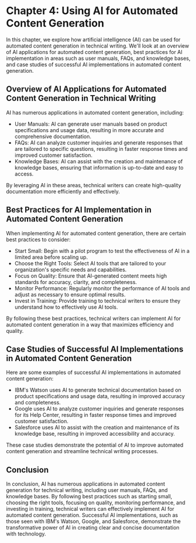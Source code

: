 Chapter 4: Using AI for Automated Content Generation
====================================================

In this chapter, we explore how artificial intelligence (AI) can be used for automated content generation in technical writing. We'll look at an overview of AI applications for automated content generation, best practices for AI implementation in areas such as user manuals, FAQs, and knowledge bases, and case studies of successful AI implementations in automated content generation.

Overview of AI Applications for Automated Content Generation in Technical Writing
---------------------------------------------------------------------------------

AI has numerous applications in automated content generation, including:

* User Manuals: AI can generate user manuals based on product specifications and usage data, resulting in more accurate and comprehensive documentation.
* FAQs: AI can analyze customer inquiries and generate responses that are tailored to specific questions, resulting in faster response times and improved customer satisfaction.
* Knowledge Bases: AI can assist with the creation and maintenance of knowledge bases, ensuring that information is up-to-date and easy to access.

By leveraging AI in these areas, technical writers can create high-quality documentation more efficiently and effectively.

Best Practices for AI Implementation in Automated Content Generation
--------------------------------------------------------------------

When implementing AI for automated content generation, there are certain best practices to consider:

* Start Small: Begin with a pilot program to test the effectiveness of AI in a limited area before scaling up.
* Choose the Right Tools: Select AI tools that are tailored to your organization's specific needs and capabilities.
* Focus on Quality: Ensure that AI-generated content meets high standards for accuracy, clarity, and completeness.
* Monitor Performance: Regularly monitor the performance of AI tools and adjust as necessary to ensure optimal results.
* Invest in Training: Provide training to technical writers to ensure they understand how to effectively use AI tools.

By following these best practices, technical writers can implement AI for automated content generation in a way that maximizes efficiency and quality.

Case Studies of Successful AI Implementations in Automated Content Generation
-----------------------------------------------------------------------------

Here are some examples of successful AI implementations in automated content generation:

* IBM's Watson uses AI to generate technical documentation based on product specifications and usage data, resulting in improved accuracy and completeness.
* Google uses AI to analyze customer inquiries and generate responses for its Help Center, resulting in faster response times and improved customer satisfaction.
* Salesforce uses AI to assist with the creation and maintenance of its knowledge base, resulting in improved accessibility and accuracy.

These case studies demonstrate the potential of AI to improve automated content generation and streamline technical writing processes.

Conclusion
----------

In conclusion, AI has numerous applications in automated content generation for technical writing, including user manuals, FAQs, and knowledge bases. By following best practices such as starting small, choosing the right tools, focusing on quality, monitoring performance, and investing in training, technical writers can effectively implement AI for automated content generation. Successful AI implementations, such as those seen with IBM's Watson, Google, and Salesforce, demonstrate the transformative power of AI in creating clear and concise documentation with technology.
